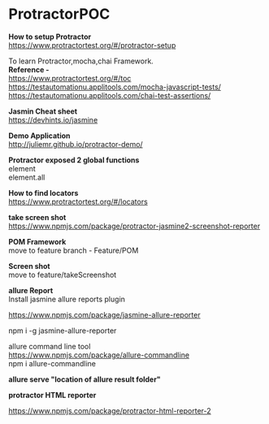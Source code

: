 # ProtractorPOC
<b>How to setup Protractor</b> </br>
https://www.protractortest.org/#/protractor-setup

To learn Protractor,mocha,chai Framework. </br>
<b> Reference -  </b> </br>
https://www.protractortest.org/#/toc </br>
https://testautomationu.applitools.com/mocha-javascript-tests/ </br>
https://testautomationu.applitools.com/chai-test-assertions/ </br>

<b> Jasmin Cheat sheet </b> </br>
https://devhints.io/jasmine </br>


<b>Demo Application </b> </br>
http://juliemr.github.io/protractor-demo/ </br>


<b> Protractor exposed 2 global functions </b>  </br>
element </br>
element.all </br>

<b> How to find locators </b> </br>
https://www.protractortest.org/#/locators </br>




<b> take screen shot </b> </br>
https://www.npmjs.com/package/protractor-jasmine2-screenshot-reporter

<b> POM Framework </b> </br>
move to feature branch - Feature/POM </br>

<b> Screen shot </b></br>
move to feature/takeScreenshot </br>


<b> allure Report </b> </br>
Install jasmine allure reports plugin </br>

https://www.npmjs.com/package/jasmine-allure-reporter </br>

npm i -g jasmine-allure-reporter </br>

allure command line tool </br>
https://www.npmjs.com/package/allure-commandline </br>
npm i allure-commandline </br>

<b> allure serve "location of allure result folder" </b> </br>

<b> protractor HTML reporter </b> </br>

https://www.npmjs.com/package/protractor-html-reporter-2 </br>








